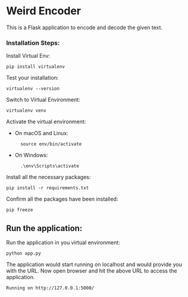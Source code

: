 # Weird Encoder
This is a Flask application to encode and decode the given text.

### Installation Steps:

Install Virtual Env:

    pip install virtualenv
    
Test your installation:

    virtualenv --version

Switch to Virtual Environment:

    virtualenv venv

Activate the virtual environment:
    
* On macOS and Linux:

        source env/bin/activate
* On Windows:
    
        .\env\Scripts\activate


Install all the necessary packages:

    pip install -r requirements.txt


Confirm all the packages have been installed:

    pip freeze

## Run the application:

Run the application in you virtual environment:

    python app.py

The application would start running on localhost and would provide you with the URL. Now open browser and hit the above URL to access the application.

    Running on http://127.0.0.1:5000/



